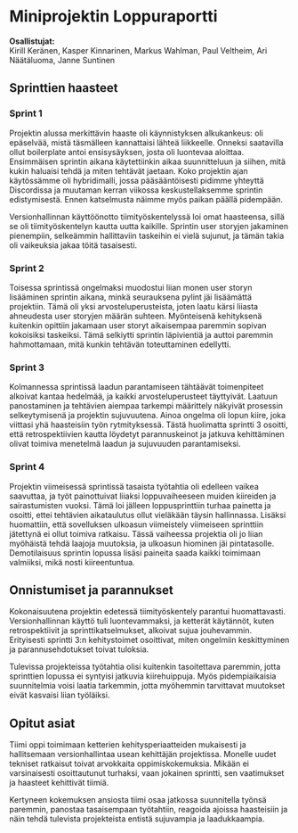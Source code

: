 # Miniprojektin Loppuraportti

**Osallistujat:**  
Kirill Keränen, Kasper Kinnarinen, Markus Wahlman, Paul Veltheim, Ari Näätäluoma, Janne Suntinen

## Sprinttien haasteet

### Sprint 1

Projektin alussa merkittävin haaste oli käynnistyksen alkukankeus: oli epäselvää, mistä täsmälleen kannattaisi lähteä liikkeelle. Onneksi saatavilla ollut boilerplate antoi ensisysäyksen, josta oli luontevaa aloittaa. Ensimmäisen sprintin aikana käytettiinkin aikaa suunnitteluun ja siihen, mitä kukin haluaisi tehdä ja miten tehtävät jaetaan. Koko projektin ajan käytössämme oli hybridimalli, jossa pääsääntöisesti pidimme yhteyttä Discordissa ja muutaman kerran viikossa keskustellaksemme sprintin edistymisestä. Ennen katselmusta näimme myös paikan päällä pidempään.

Versionhallinnan käyttöönotto tiimityöskentelyssä loi omat haasteensa, sillä se oli tiimityöskentelyn kautta uutta kaikille. Sprintin user storyjen jakaminen pienempiin, selkeämmin hallittaviin taskeihin ei vielä sujunut, ja tämän takia oli vaikeuksia jakaa töitä tasaisesti.

### Sprint 2

Toisessa sprintissä ongelmaksi muodostui liian monen user storyn lisääminen sprintin aikana, minkä seurauksena pylint jäi lisäämättä projektiin. Tämä oli yksi arvosteluperusteista, joten laatu kärsi liiasta ahneudesta user storyjen määrän suhteen. Myönteisenä kehityksenä kuitenkin opittiin jakamaan user storyt aikaisempaa paremmin sopivan kokoisiksi taskeiksi. Tämä selkiytti sprintin läpivientiä ja auttoi paremmin hahmottamaan, mitä kunkin tehtävän toteuttaminen edellytti.

### Sprint 3

Kolmannessa sprintissä laadun parantamiseen tähtäävät toimenpiteet alkoivat kantaa hedelmää, ja kaikki arvosteluperusteet täyttyivät. Laatuun panostaminen ja tehtävien aiempaa tarkempi määrittely näkyivät prosessin selkeytymisenä ja projektin sujuvuutena. Ainoa ongelma oli lopun kiire, joka viittasi yhä haasteisiin työn rytmityksessä. Tästä huolimatta sprintti 3 osoitti, että retrospektiivien kautta löydetyt parannuskeinot ja jatkuva kehittäminen olivat toimiva menetelmä laadun ja sujuvuuden parantamiseksi.

### Sprint 4

Projektin viimeisessä sprintissä tasaista työtahtia oli edelleen vaikea saavuttaa, ja työt painottuivat liiaksi loppuvaiheeseen muiden kiireiden ja sairastumisten vuoksi. Tämä loi jälleen loppusprinttiin turhaa painetta ja osoitti, ettei tehtävien aikataulutus ollut vieläkään täysin hallinnassa. Lisäksi huomattiin, että sovelluksen ulkoasun viimeistely viimeiseen sprinttiin jätettynä ei ollut toimiva ratkaisu. Tässä vaiheessa projektia oli jo liian myöhäistä tehdä laajoja muutoksia, ja ulkoasun hiominen jäi pintatasolle. Demotilaisuus sprintin lopussa lisäsi paineita saada kaikki toimimaan valmiiksi, mikä nosti kiireentuntua.

## Onnistumiset ja parannukset

Kokonaisuutena projektin edetessä tiimityöskentely parantui huomattavasti. Versionhallinnan käyttö tuli luontevammaksi, ja ketterät käytännöt, kuten retrospektiivit ja sprinttikatselmukset, alkoivat sujua jouhevammin. Erityisesti sprintti 3:n kehitystoimet osoittivat, miten ongelmiin keskittyminen ja parannusehdotukset toivat tuloksia.

Tulevissa projekteissa työtahtia olisi kuitenkin tasoitettava paremmin, jotta sprinttien lopussa ei syntyisi jatkuvia kiirehuippuja. Myös pidempiaikaisia suunnitelmia voisi laatia tarkemmin, jotta myöhemmin tarvittavat muutokset eivät kasvaisi liian työläiksi.

## Opitut asiat

Tiimi oppi toimimaan ketterien kehitysperiaatteiden mukaisesti ja hallitsemaan versionhallintaa usean kehittäjän projektissa. Monelle uudet tekniset ratkaisut toivat arvokkaita oppimiskokemuksia. Mikään ei varsinaisesti osoittautunut turhaksi, vaan jokainen sprintti, sen vaatimukset ja haasteet kehittivät tiimiä.

Kertyneen kokemuksen ansiosta tiimi osaa jatkossa suunnitella työnsä paremmin, panostaa tasaisempaan työtahtiin, reagoida ajoissa haasteisiin ja näin tehdä tulevista projekteista entistä sujuvampia ja laadukkaampia.
